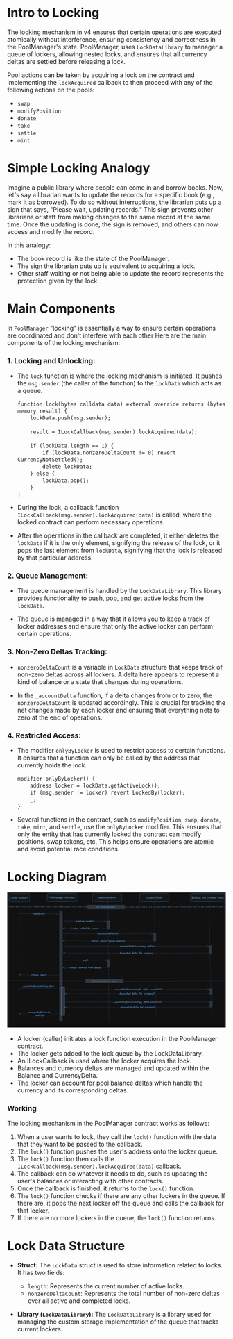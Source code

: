 # Intro to Locking
The locking mechanism in v4 ensures that certain operations are executed atomically without interference, ensuring 
consistency and correctness in the PoolManager's state. PoolManager, uses `LockDataLibrary` to manager a queue of 
lockers, allowing nested locks, and ensures that all currency deltas are settled before releasing a lock.

Pool actions can be taken by acquiring a lock on the contract and implementing the `lockAcquired` callback to 
then proceed with any of the following actions on the pools:

- `swap`
- `modifyPosition`
- `donate`
- `take`
- `settle`
- `mint`

# Simple Locking Analogy

Imagine a public library where people can come in and borrow books. Now, let's say a librarian wants to update the
records for a specific book (e.g., mark it as borrowed). To do so without interruptions, the librarian puts up a
sign that says, "Please wait, updating records." This sign prevents other librarians or staff from making changes
to the same record at the same time. Once the updating is done, the sign is removed, and others can now access and
modify the record.

In this analogy:
- The book record is like the state of the PoolManager.
- The sign the librarian puts up is equivalent to acquiring a lock.
- Other staff waiting or not being able to update the record represents the protection given by the lock.


# Main Components
In `PoolManager` "locking" is essentially a way to ensure certain operations are coordinated and don't interfere with each other
Here are the main components of the locking mechanism:

### 1. **Locking and Unlocking:**

- The `lock` function is where the locking mechanism is initiated. It pushes the `msg.sender` (the caller of the 
  function) to the `lockData` which acts as a queue.

    ```solidity
    function lock(bytes calldata data) external override returns (bytes memory result) {
        lockData.push(msg.sender);

        result = ILockCallback(msg.sender).lockAcquired(data);

        if (lockData.length == 1) {
            if (lockData.nonzeroDeltaCount != 0) revert CurrencyNotSettled();
            delete lockData;
        } else {
            lockData.pop();
        }
    }
    ```

- During the lock, a callback function `ILockCallback(msg.sender).lockAcquired(data)` is called, where the locked 
  contract can perform necessary operations.

- After the operations in the callback are completed, it either deletes the `lockData` if it is the only element, 
  signifying the release of the lock, or it pops the last element from `lockData`, signifying that the lock is 
  released by that particular address.

### 2. **Queue Management:**

- The queue management is handled by the `LockDataLibrary`. This library provides functionality to push, pop, and 
  get active locks from the `lockData`.

- The queue is managed in a way that it allows you to keep a track of locker addresses and ensure that only the 
  active locker can perform certain operations.

### 3. **Non-Zero Deltas Tracking:**

- `nonzeroDeltaCount` is a variable in `LockData` structure that keeps track of non-zero deltas across all lockers. A 
   delta here appears to represent a kind of balance or a state that changes during operations.

- In the `_accountDelta` function, if a delta changes from or to zero, the `nonzeroDeltaCount` is updated accordingly. 
  This is crucial for tracking the net changes made by each locker and ensuring that everything nets to zero at the end of operations.

### 4. **Restricted Access:**

- The modifier `onlyByLocker` is used to restrict access to certain functions. It ensures that a function can only be 
  called by the address that currently holds the lock.
    ```solidity
    modifier onlyByLocker() {
        address locker = lockData.getActiveLock();
        if (msg.sender != locker) revert LockedBy(locker);
        _;
    }
    ```
- Several functions in the contract, such as `modifyPosition`, `swap`, `donate`, `take`, `mint`, and `settle`, use 
  the `onlyByLocker` modifier. This ensures that only the entity that has currently locked the contract can modify 
  positions, swap tokens, etc. This helps ensure operations are atomic and avoid potential race conditions.

# Locking Diagram

![Locking Diagram](images/05_locking_mechanism/LockingMechanism_excali.png)

* A locker (caller) initiates a lock function execution in the PoolManager contract.
* The locker gets added to the lock queue by the LockDataLibrary.
* An ILockCallback is used where the locker acquires the lock.
* Balances and currency deltas are managed and updated within the Balance and CurrencyDelta.
* The locker can account for pool balance deltas which handle the currency and its corresponding deltas.

### Working
The locking mechanism in the PoolManager contract works as follows:

1. When a user wants to lock, they call the `lock()` function with the data that they want to be passed to the callback.
2. The `lock()` function pushes the user's address onto the locker queue.
3. The `lock()` function then calls the `ILockCallback(msg.sender).lockAcquired(data)` callback.
4. The callback can do whatever it needs to do, such as updating the user's balances or interacting with other contracts.
5. Once the callback is finished, it returns to the `lock()` function.
6. The `lock()` function checks if there are any other lockers in the queue. If there are, it pops the next locker off the queue and calls the callback for that locker.
7. If there are no more lockers in the queue, the `lock()` function returns.

# Lock Data Structure

- **Struct:**
  The `LockData` struct is used to store information related to locks. It has two fields:
   - `length`: Represents the current number of active locks.
   - `nonzeroDeltaCount`: Represents the total number of non-zero deltas over all active and completed locks.

- **Library (`LockDataLibrary`):**
  The `LockDataLibrary` is a library used for managing the custom storage implementation of the queue that tracks current lockers.

